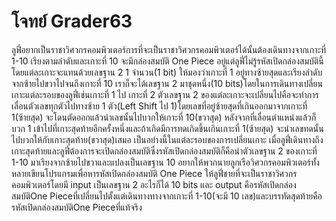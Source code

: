 # โจทย์ Grader63
ลูฟี่อยากเป็นราชาวิศวกรคอมพิวเตอร์การที่จะเป็นราชาวิศวกรคอมพิวเตอร์ได้นั้นต้องเดินทางจากเกาะที่ 1-10 เรียงตามลำดับและเกาะที่ 10 จะมีกล่องสมบัติ One Piece อยู่แต่ลูฟี่ไม่รู้รหัสเปิดกล่องสมบัตินี้โดยแต่ละเกาะจะแทนด้วยเลขฐาน 2  1 จำนวน(1 bit) ให้มองว่าเกาะที่ 1 อยู่ทางซ้ายสุดและเรียงลำดับจากซ้ายไปขวาไปจนถึงเกาะที่ 10 เราก็จะได้เลขฐาน 2 มาชุดหนึ่ง(10 bits)โดยในการเดินทางเปลี่ยนเกาะแต่ละรอบของลูฟี่เช่นเกาะที่ 1 ไป เกาะที่ 2 ตัวเลขฐาน 2 ของแต่ละเกาะจะเปลี่ยนไปคือจะทำการเลื่อนตัวเลขทุกตัวไปทางซ้าย 1 ตัว(Left Shift ไป 1)โดยเลขที่อยู่ซ้ายสุดที่เกินออกมาจากเกาะที่ 1(ซ้ายสุด) จะโดนตัดออกแล้วนำเลขนั้นไปบวกให้เกาะที่ 10(ขวาสุด) หลังจากที่เลื่อนตำแหน่งแล้วก็บวก 1 เข้าไปที่เกาะสุดท้ายอีกครั้งหนึ่งและถ้าเกิดมีการทดเกิดขึ้นเกินเกาะที่ 1(ซ้ายสุด) จะนำเลขทดนั้นไปบวกให้กับเกาะสุดท้าย(ขวาสุด)เสมอ เป็นอย่างนี้ในแต่ละรอบของการเปลี่ยนเกาะ เมื่อลูฟี่เดินทางถึงเกาะสุดท้ายและลูฟี่ต้องการจะเปิดกล่องสมบัติซึ่งรหัสเปิดกล่องสมบัติก็คือนำตัวเลขฐาน 2 ของเกาะที่ 1-10 มาเรียงจากซ้ายไปขวาและแปลงเป็นเลขฐาน 10 อยากให้พวกนายลูกเรือวิศวกรคอมพิวเตอร์ทั้งหลายเขียนโปรแกรมเพื่อหารหัสเปิดกล่องสมบัติ One Piece ให้ลูฟี่ชายที่จะเป็นราชาวิศวกรคอมพิวเตอร์โดยมี input เป็นเลขฐาน 2 อะไรก็ได้ 10 bits และ output คือรหัสเปิดกล่องสมบัติOne Pieceที่เปลี่ยนไปตั้งแต่เดินทางทางจากเกาะที่ 1-10(จะมี 10 เลข)และบรรทัดสุดท้ายคือรหัสเปิดกล่องสมบัติOne Pieceที่แท้จริง
